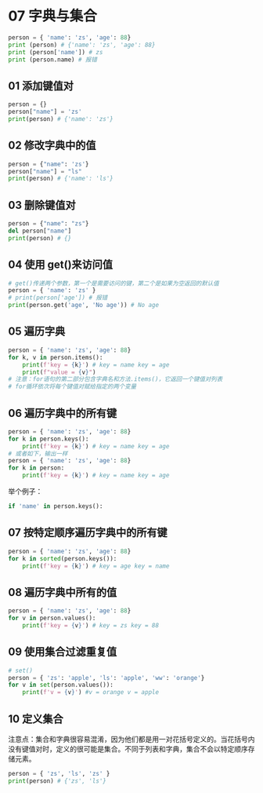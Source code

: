 # 07 字典与集合

```python
person = { 'name': 'zs', 'age': 88}
print (person) # {'name': 'zs', 'age': 88}
print (person['name']) # zs
print (person.name) # 报错
```

## 01 添加键值对

```python
person = {}
person["name"] = 'zs' 
print(person) # {'name': 'zs'}
```



## 02 修改字典中的值

```python
person = {"name": 'zs'}
person["name"] = "ls"
print(person) # {'name': 'ls'}
```


## 03 删除键值对

```python
person = {"name": "zs"}
del person["name"]
print(person) # {}
```

## 04 使用 get()来访问值

```python
# get()传递两个参数，第一个是需要访问的键，第二个是如果为空返回的默认值
person = { 'name': 'zs' }
# print(person['age']) # 报错
print(person.get('age', 'No age')) # No age
```

## 05 遍历字典

```python
person = { 'name': 'zs', 'age': 88}
for k, v in person.items():
    print(f'key = {k}') # key = name key = age
    print(f"value = {v}")
# 注意：for语句的第二部分包含字典名和方法.items()，它返回一个键值对列表
# for循环依次将每个键值对赋给指定的两个变量
```

## 06 遍历字典中的所有键

```python
person = { 'name': 'zs', 'age': 88}
for k in person.keys():
    print(f'key = {k}') # key = name key = age
# 或者如下，输出一样
person = { 'name': 'zs', 'age': 88}
for k in person:
    print(f'key = {k}') # key = name key = age  
```
举个例子：
```python
if 'name' in person.keys():
```

## 07 按特定顺序遍历字典中的所有键

```python
person = { 'name': 'zs', 'age': 88}
for k in sorted(person.keys()):
    print(f'key = {k}') # key = age key = name
```


## 08 遍历字典中所有的值

```python
person = { 'name': 'zs', 'age': 88}
for v in person.values():
    print(f'key = {v}') # key = zs key = 88
```

## 09 使用集合过滤重复值
```python
# set()
person = { 'zs': 'apple', 'ls': 'apple', 'ww': 'orange'}
for v in set(person.values()):
    print(f'v = {v}') #v = orange v = apple
```

## 10 定义集合
注意点：集合和字典很容易混淆，因为他们都是用一对花括号定义的。当花括号内没有键值对时，定义的很可能是集合。不同于列表和字典，集合不会以特定顺序存储元素。
```python
person = { 'zs', 'ls', 'zs' }
print(person) # {'zs', 'ls'}
```



